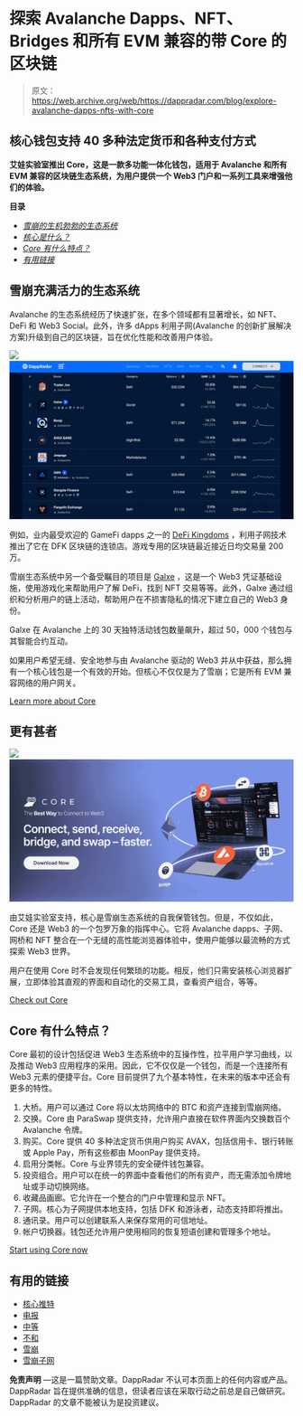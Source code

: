 # 探索 Avalanche Dapps、NFT、Bridges 和所有 EVM 兼容的带 Core 的区块链

> 原文：<https://web.archive.org/web/https://dappradar.com/blog/explore-avalanche-dapps-nfts-with-core>

## 核心钱包支持 40 多种法定货币和各种支付方式

**艾娃实验室推出 Core，这是一款多功能一体化钱包，适用于 Avalanche 和所有 EVM 兼容的区块链生态系统，为用户提供一个 Web3 门户和一系列工具来增强他们的体验。**

**目录**

*   *[雪崩的生机勃勃的生态系统](https://web.archive.org/web/20221211195558/https://dappradar.com/blog/explore-avalanche-dapps-nfts-with-core/#eco)*
*   [*核心是什么？*](https://web.archive.org/web/20221211195558/https://dappradar.com/blog/explore-avalanche-dapps-nfts-with-core/#core)
*   [*Core 有什么特点？*](https://web.archive.org/web/20221211195558/https://dappradar.com/blog/explore-avalanche-dapps-nfts-with-core/#features)
*   *[有用链接](https://web.archive.org/web/20221211195558/https://dappradar.com/blog/explore-avalanche-dapps-nfts-with-core/#links)*

## 雪崩充满活力的生态系统

Avalanche 的生态系统经历了快速扩张，在多个领域都有显著增长，如 NFT、DeFi 和 Web3 Social。此外，许多 dApps 利用子网(Avalanche 的创新扩展解决方案)升级到自己的区块链，旨在优化性能和改善用户体验。

![](img/cfc7302ae8e476413a6a70c88c862f7d.png)![](img/9ddca9bd3634aa0f2c54b7c31a5d050e.png)

例如，业内最受欢迎的 GameFi dapps 之一的 [DeFi Kingdoms](https://web.archive.org/web/20221211195558/https://dappradar.com/avalanche/games/defi-kingdoms) ，利用子网技术推出了它在 DFK 区块链的连锁店。游戏专用的区块链最近接近日均交易量 200 万。

雪崩生态系统中另一个备受瞩目的项目是 [Galxe](https://web.archive.org/web/20221211195558/https://dappradar.com/avalanche/social/galxe) ，这是一个 Web3 凭证基础设施，使用游戏化来帮助用户了解 DeFi，找到 NFT 交易等等。此外，Galxe 通过组织和分析用户的链上活动，帮助用户在不损害隐私的情况下建立自己的 Web3 身份。

Galxe 在 Avalanche 上的 30 天独特活动钱包数量飙升，超过 50，000 个钱包与其智能合约互动。

如果用户希望无缝、安全地参与由 Avalanche 驱动的 Web3 并从中获益，那么拥有一个核心钱包是一个有效的开始。但核心不仅仅是为了雪崩；它是所有 EVM 兼容网络的用户网关。

[Learn more about Core](https://web.archive.org/web/20221211195558/https://extension.core.app/?utm_source=dappradar&utm_medium=display)

## 更有甚者

[](https://web.archive.org/web/20221211195558/https://extension.core.app/?utm_source=dappradar&utm_medium=display)[![](img/4e1998b721016b1e1b3136d5d0917d70.png)<picture>![](img/41a474480de37178f6f1ee67eeee565e.png)</picture>](https://web.archive.org/web/20221211195558/https://extension.core.app/?utm_source=dappradar&utm_medium=display)

由艾娃实验室支持，核心是雪崩生态系统的自我保管钱包。但是，不仅如此，Core 还是 Web3 的一个包罗万象的指挥中心。它将 Avalanche dapps、子网、网桥和 NFT 整合在一个无缝的高性能浏览器体验中，使用户能够以最流畅的方式探索 Web3 世界。

用户在使用 Core 时不会发现任何繁琐的功能。相反，他们只需安装核心浏览器扩展，立即体验其直观的界面和自动化的交易工具，查看资产组合，等等。

[Check out Core](https://web.archive.org/web/20221211195558/https://extension.core.app/?utm_source=dappradar&utm_medium=display)

## Core 有什么特点？

Core 最初的设计包括促进 Web3 生态系统中的互操作性，拉平用户学习曲线，以及推动 Web3 应用程序的采用。因此，它不仅仅是一个钱包，而是一个连接所有 Web3 元素的便捷平台。Core 目前提供了九个基本特性，在未来的版本中还会有更多的特性。

1.  大桥。用户可以通过 Core 将以太坊网络中的 BTC 和资产连接到雪崩网络。
2.  交换。Core 由 ParaSwap 提供支持，允许用户直接在软件界面内交换数百个 Avalanche 令牌。
3.  购买。Core 提供 40 多种法定货币供用户购买 AVAX，包括信用卡、银行转账或 Apple Pay，所有这些都由 MoonPay 提供支持。
4.  启用分类帐。Core 与业界领先的安全硬件钱包兼容。
5.  投资组合。用户可以在统一的界面中查看他们的所有资产，而无需添加令牌地址或手动切换网络。
6.  收藏品画廊。它允许在一个整合的门户中管理和显示 NFT。
7.  子网。核心为子网提供本地支持，包括 DFK 和游泳者，动态支持即将推出。
8.  通讯录。用户可以创建联系人来保存常用的可信地址。
9.  帐户切换器。钱包还允许用户使用相同的恢复短语创建和管理多个地址。

[Start using Core now](https://web.archive.org/web/20221211195558/https://extension.core.app/?utm_source=dappradar&utm_medium=display)

## 有用的链接

*   [核心推特](https://web.archive.org/web/20221211195558/https://twitter.com/coreapp)
*   [电报](https://web.archive.org/web/20221211195558/https://t.me/avalancheavax)
*   [中等](https://web.archive.org/web/20221211195558/https://medium.com/avalancheavax)
*   [不和](https://web.archive.org/web/20221211195558/https://chat.avax.network/)
*   [雪崩](https://web.archive.org/web/20221211195558/https://www.avax.network/)
*   [雪崩子网](https://web.archive.org/web/20221211195558/https://docs.avax.network/subnets)

**免责声明** —这是一篇赞助文章。DappRadar 不认可本页面上的任何内容或产品。DappRadar 旨在提供准确的信息，但读者应该在采取行动之前总是自己做研究。DappRadar 的文章不能被认为是投资建议。